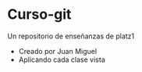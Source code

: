 # Curso-git
Un repositorio de enseñanzas de platz1



















* Creado por Juan Miguel 
* Aplicando cada clase vista
